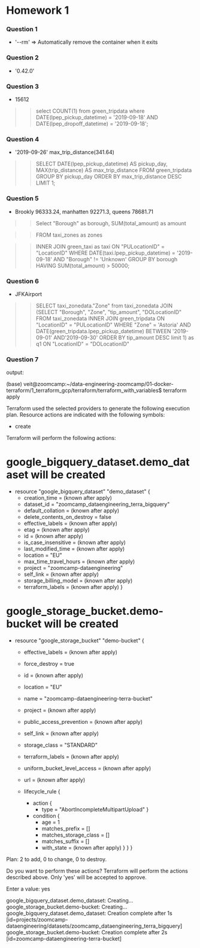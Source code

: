 # Homework 1

### Question 1

- '--rm' => Automatically remove the container when it exits

### Question 2

- '0.42.0'

### Question 3

- 15612


>>select COUNT(1) from green_tripdata 
>>where DATE(lpep_pickup_datetime) = '2019-09-18' AND DATE(lpep_dropoff_datetime) = '2019-09-18';



### Question 4

- '2019-09-26' max_trip_distance(341.64)



>>SELECT
>>DATE(lpep_pickup_datetime) AS pickup_day,
>>MAX(trip_distance) AS max_trip_distance
>>FROM
>>green_tripdata
>>GROUP BY
>>pickup_day
>>ORDER BY
>>max_trip_distance DESC
>>LIMIT 1;



### Question 5

- Brookly 96333.24, manhatten 92271.3, queens 78681.71


>>Select 
>>	"Borough" as borough,
>>    SUM(total_amount) as amount

>>FROM taxi_zones as zones

>>INNER JOIN 
>>	green_taxi as taxi
>>ON 
>>	"PULocationID" = "LocationID"
>>WHERE 
>>	DATE(taxi.lpep_pickup_datetime) = '2019-09-18'
>>	AND "Borough" != 'Unknown'
>>GROUP BY 
>>	borough
>>HAVING 
>>	SUM(total_amount) > 50000;


### Question 6
 
-	JFKAirport

>>SELECT taxi_zonedata."Zone" from taxi_zonedata
>>JOIN 
>>(SELECT 
>>	"Borough", "Zone", "tip_amount", "DOLocationID"
>>FROM 
>>	taxi_zonedata
>>INNER JOIN
>>	green_tripdata
>>ON 
>>	"LocationID" = "PULocationID"
>>WHERE
>>	"Zone" = 'Astoria'
>>AND DATE(green_tripdata.lpep_pickup_datetime) BETWEEN '2019-09-01' AND'2019-09-30'
>>ORDER BY
>>	tip_amount DESC limit 1) as q1
>>ON "LocationID" = "DOLocationID"



### Question 7

output:

(base) veit@zoomcamp:~/data-engineering-zoomcamp/01-docker-terraform/1_terraform_gcp/terraform/terraform_with_variables$ terraform apply

Terraform used the selected providers to generate the following execution plan. Resource actions are indicated with the following symbols:
  + create

Terraform will perform the following actions:

  # google_bigquery_dataset.demo_dataset will be created
  + resource "google_bigquery_dataset" "demo_dataset" {
      + creation_time              = (known after apply)
      + dataset_id                 = "zoomcamp_dataengineering_terra_bigquery"
      + default_collation          = (known after apply)
      + delete_contents_on_destroy = false
      + effective_labels           = (known after apply)
      + etag                       = (known after apply)
      + id                         = (known after apply)
      + is_case_insensitive        = (known after apply)
      + last_modified_time         = (known after apply)
      + location                   = "EU"
      + max_time_travel_hours      = (known after apply)
      + project                    = "zoomcamp-dataengineering"
      + self_link                  = (known after apply)
      + storage_billing_model      = (known after apply)
      + terraform_labels           = (known after apply)
    }

  # google_storage_bucket.demo-bucket will be created
  + resource "google_storage_bucket" "demo-bucket" {
      + effective_labels            = (known after apply)
      + force_destroy               = true
      + id                          = (known after apply)
      + location                    = "EU"
      + name                        = "zoomcamp-dataengineering-terra-bucket"
      + project                     = (known after apply)
      + public_access_prevention    = (known after apply)
      + self_link                   = (known after apply)
      + storage_class               = "STANDARD"
      + terraform_labels            = (known after apply)
      + uniform_bucket_level_access = (known after apply)
      + url                         = (known after apply)

      + lifecycle_rule {
          + action {
              + type = "AbortIncompleteMultipartUpload"
            }
          + condition {
              + age                   = 1
              + matches_prefix        = []
              + matches_storage_class = []
              + matches_suffix        = []
              + with_state            = (known after apply)
            }
        }
    }

Plan: 2 to add, 0 to change, 0 to destroy.

Do you want to perform these actions?
  Terraform will perform the actions described above.
  Only 'yes' will be accepted to approve.

  Enter a value: yes

google_bigquery_dataset.demo_dataset: Creating...
google_storage_bucket.demo-bucket: Creating...
google_bigquery_dataset.demo_dataset: Creation complete after 1s [id=projects/zoomcamp-dataengineering/datasets/zoomcamp_dataengineering_terra_bigquery]
google_storage_bucket.demo-bucket: Creation complete after 2s [id=zoomcamp-dataengineering-terra-bucket]